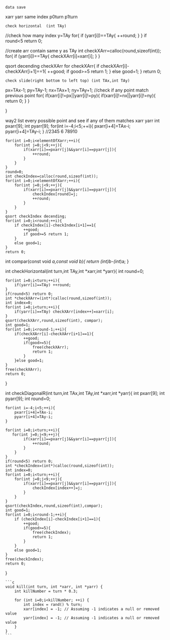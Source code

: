     data save

xarr 
yarr
same index
p0turn
p1turn

    
    
    check horizontal  (int TAy) 
//check how many index y=TAy
for{
    if (yarr[i])==TAy{
        ++round;
    }
}
if round<5 return 0;

//create arr contain same y as TAy
int checkXArr=calloc(round,sizeof(int));
for{
    if (yarr[i])==TAy{
        checkXArr[i]=xarr[i];
    }
}

qsort decending checkXArr
for checkXArr{
    if checkXArr[i]-checkXArr[i+1]==1{
        ++good;
        if good>=5 return 1;
    }
    else good=1;
}
return 0;




    check slide(right bottom to left top) (int TAx,int TAy)
px=TAx-1;
py=TAy-1;
nx=TAx+1;
ny=TAy+1;
//check if any point match previous point
for{
    if(xarr[i]!=px||yarr[i]!=py){
        if(xarr[i]!=nx||yarr[i]!=ny){
            return 0;
        }
    } 

}


way2 list every possible point and see if any of them matches xarr yarr
int pxarr[9];
int pyarr[9];
for(int i=-4;i<5;++i){
    pxarr[i+4]=TAx-i;
    pyarr[i+4]=TAy-i;
}
//2345 6 78910



    for(int i=0;i<elementOfXarr;++i){
        for(int j=0;j<9;++j){
            if(xarr[i]==pxarr[j]&&yarr[i]==pyarr[j]){
                ++round;
            }
        }
    }
    round=0;
    int checkIndex=calloc(round,sizeof(int));
    for(int i=0;i<elementOfXarr;++i){
        for(int j=0;j<9;++j){
            if(xarr[i]==pxarr[j]&&yarr[i]==pyarr[j]){
                checkIndex[round]=j;
                ++round;
            }
        }
    }
    qsort checkIndex decending;
    for(int i=0;i<round;++i){
        if checkIndex[i]-checkIndex[i+1]==1{
            ++good;
            if good>=5 return 1;
        }
        else good=1;
    }
    return 0;
  



int compar(const void *a,const void *b){
    return *(int*)b-*(int*)a;
}



int checkHorizontal(int turn,int TAy,int *xarr,int *yarr){
    int round=0;
    

    for(int i=0;i<turn;++i){
        if(yarr[i]==TAy) ++round;
    }
    if(round<5) return 0; 
    int *checkXArr=(int*)calloc(round,sizeof(int));
    int index=0;
    for(int i=0;i<turn;++i){
        if(yarr[i]==TAy) checkXArr[index++]=xarr[i];
    }
    qsort(checkXArr,round,sizeof(int), compar);
    int good=1;
    for(int i=0;i<round-1;++i){
        if(checkXArr[i]-checkXArr[i+1]==1){
            ++good;
            if(good>=5){
                free(checkXArr);
                return 1;
            }
        }else good=1;
    }
    free(checkXArr);
    return 0;
}


int checkDiagonalR(int turn,int TAx,int TAy,int *xarr,int *yarr){
    int pxarr[9];
    int pyarr[9];
    int round=0;
    
    for(int i=-4;i<5;++i){
        pxarr[i+4]=TAx-i;
        pyarr[i+4]=TAy-i;
    }

    for(int i=0;i<turn;++i){
       for(int j=0;j<9;++j){
            if(xarr[i]==pxarr[j]&&yarr[i]==pyarr[j]){
                ++round;
            }
        } 
    }
    if(round<5) return 0;
    int *checkIndex=(int*)calloc(round,sizeof(int));
    int index=0;
    for(int i=0;i<turn;++i){
        for(int j=0;j<9;++j){
            if(xarr[i]==pxarr[j]&&yarr[i]==pyarr[j]){
                checkIndex[index++]=j;
            }
        }
    }
    qsort(checkIndex,round,sizeof(int),compar);
    int good=1;
    for(int i=0;i<round-1;++i){
        if (checkIndex[i]-checkIndex[i+1]==1){
            ++good;
            if(good>=5){
                free(checkIndex);
                return 1;
            }
        }
        else good=1;
    }
    free(checkIndex);
    return 0;
}


    ```c
    void kill(int turn, int *xarr, int *yarr) {
        int killNumber = turn * 0.3;

        for (int i=0;i<killNumber; ++i) {
            int index = rand() % turn;
            xarr[index] = -1; // Assuming -1 indicates a null or removed value
            yarr[index] = -1; // Assuming -1 indicates a null or removed value
        }
    }
    ```
